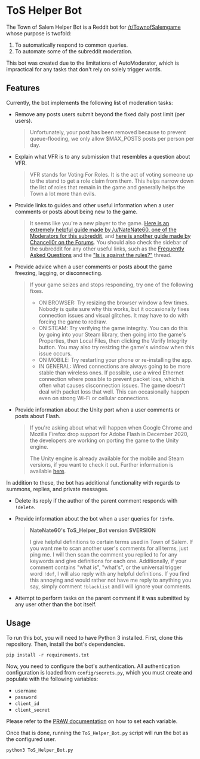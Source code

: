 # ToS Helper Bot

The Town of Salem Helper Bot is a Reddit bot for [/r/TownofSalemgame](https://reddit.com/r/TownofSalemgame) whose purpose is twofold:

1. To automatically respond to common queries.
2. To automate some of the subreddit moderation.

This bot was created due to the limitations of AutoModerator, which is impractical for any tasks that don't rely on solely trigger words.

## Features

Currently, the bot implements the following list of moderation tasks:

* Remove any posts users submit beyond the fixed daily post limit (per users).
    > Unfortunately, your post has been removed because to prevent queue-flooding, we only allow $MAX_POSTS posts per person per day.

* Explain what VFR is to any submission that resembles a question about VFR.
    > VFR stands for Voting For Roles. It is the act of voting someone up to the stand to get a role claim from them.
    This helps narrow down the list of roles that remain in the game and generally helps the Town a lot more than evils.

* Provide links to guides and other useful information when a user comments or posts about being new to the game.
    > It seems like you're a new player to the game.
    [Here is an extremely helpful guide made by /u/NateNate60, one of the Moderators for this subreddit](https://drive.google.com/file/d/1TC_hue8fEqH3xas2yMVU8KqQA-MovRZ-/view?usp=drivesdk),
    and [here is another guide made by Chancell0r on the Forums](https://blankmediagames.com/phpbb/viewtopic.php?f=3&t=73489&p=2399389).
    You should also check the sidebar of the subreddit for any other useful links, such as the [Frequently Asked Questions](https://www.reddit.com/r/TownofSalemgame/wiki/faq)
    and the ["Is is against the rules?"](https://www.redd.it/fucmif?sort=qa) thread.

* Provide advice when a user comments or posts about the game freezing, lagging, or disconnecting.
    > If your game seizes and stops responding, try one of the following fixes.
    >
    > * ON BROWSER: Try resizing the browser window a few times.
        Nobody is quite sure why this works, but it occasionally fixes connection issues and visual glitches.
        It may have to do with forcing the game to redraw.
    > * ON STEAM: Try verifying the game integrity.
        You can do this by going into your Steam library, then going into the game's Properties, then Local Files, then clicking the Verify Integrity button.
        You may also try resizing the game's window when this issue occurs.
    > * ON MOBILE: Try restarting your phone or re-installing the app.
    > * IN GENERAL: Wired connections are always going to be more stable than wireless ones.
        If possible, use a wired Ethernet connection where possible to prevent packet loss, which is often what causes disconnection issues.
        The game doesn't deal with packet loss that well.
        This can occasionally happen even on strong Wi-Fi or cellular connections.

* Provide information about the Unity port when a user comments or posts about Flash.
    > If you're asking about what will happen when Google Chrome and Mozilla Firefox drop support for Adobe Flash in December 2020, the developers are working on porting the game to the Unity engine.
    >
    > The Unity engine is already available for the mobile and Steam versions, if you want to check it out.
    Further information is available [here](https://www.blankmediagames.com/phpbb/viewtopic.php?f=11&t=107706).

In addition to these, the bot has additional functionality with regards to summons, replies, and private messages.

* Delete its reply if the author of the parent comment responds with `!delete`.

* Provide information about the bot when a user queries for `!info`.
    > **NateNate60's ToS_Helper_Bot version $VERSION**
    >
    > I give helpful definitions to certain terms used in Town of Salem.
    If you want me to scan another user's comments for all terms, just ping me.
    I will then scan the comment you replied to for any keywords and give definitions for each one.
    Additionally, if your comment contains "what is", "what's", or the universal trigger word `!def`, I will also reply with any helpful definitions.
    If you find this annoying and would rather not have me reply to anything you say, simply comment `!blacklist` and I will ignore your comments.

* Attempt to perform tasks on the parent comment if it was submitted by any user other than the bot itself.

## Usage

To run this bot, you will need to have Python 3 installed.
First, clone this repository.
Then, install the bot's dependencies.

    pip install -r requirements.txt

Now, you need to configure the bot's authentication.
All authentication configuration is loaded from `config/secrets.py`, which you must create and populate with the following variables:

* `username`
* `password`
* `client_id`
* `client_secret`

Please refer to the [PRAW documentation](https://praw.readthedocs.io/en/latest/getting_started/authentication.html#password-flow) on how to set each variable.

Once that is done, running the `ToS_Helper_Bot.py` script will run the bot as the configured user.

```shell
python3 ToS_Helper_Bot.py
```
